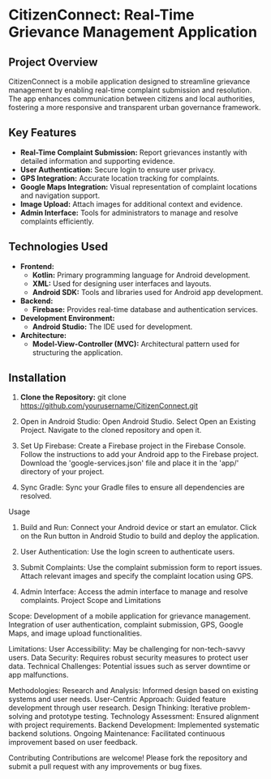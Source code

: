# CitizenConnect: Real-Time Grievance Management Application

## Project Overview

CitizenConnect is a mobile application designed to streamline grievance management by enabling real-time complaint submission and resolution. The app enhances communication between citizens and local authorities, fostering a more responsive and transparent urban governance framework.

## Key Features

- **Real-Time Complaint Submission:** Report grievances instantly with detailed information and supporting evidence.
- **User Authentication:** Secure login to ensure user privacy.
- **GPS Integration:** Accurate location tracking for complaints.
- **Google Maps Integration:** Visual representation of complaint locations and navigation support.
- **Image Upload:** Attach images for additional context and evidence.
- **Admin Interface:** Tools for administrators to manage and resolve complaints efficiently.

## Technologies Used

- **Frontend:**
  - **Kotlin:** Primary programming language for Android development.
  - **XML:** Used for designing user interfaces and layouts.
  - **Android SDK:** Tools and libraries used for Android app development.
- **Backend:**
  - **Firebase:** Provides real-time database and authentication services.
- **Development Environment:**
  - **Android Studio:** The IDE used for development.
- **Architecture:**
  - **Model-View-Controller (MVC):** Architectural pattern used for structuring the application.

## Installation

1. **Clone the Repository:**
   git clone https://github.com/yourusername/CitizenConnect.git

2. Open in Android Studio:
   Open Android Studio.
   Select Open an Existing Project.
   Navigate to the cloned repository and open it.
   
3. Set Up Firebase:
   Create a Firebase project in the Firebase Console.
   Follow the instructions to add your Android app to the Firebase project.
   Download the 'google-services.json' file and place it in the 'app/' directory of your project.

4. Sync Gradle:
   Sync your Gradle files to ensure all dependencies are resolved.

Usage

1. Build and Run:
   Connect your Android device or start an emulator.
   Click on the Run button in Android Studio to build and deploy the application.
   
3. User Authentication:
   Use the login screen to authenticate users.
   
4. Submit Complaints:
   Use the complaint submission form to report issues.
   Attach relevant images and specify the complaint location using GPS.
   
5. Admin Interface:
   Access the admin interface to manage and resolve complaints.
   Project Scope and Limitations
   
Scope:
Development of a mobile application for grievance management.
Integration of user authentication, complaint submission, GPS, Google Maps, and image upload functionalities.

Limitations:
User Accessibility: May be challenging for non-tech-savvy users.
Data Security: Requires robust security measures to protect user data.
Technical Challenges: Potential issues such as server downtime or app malfunctions.

Methodologies:
Research and Analysis: Informed design based on existing systems and user needs.
User-Centric Approach: Guided feature development through user research.
Design Thinking: Iterative problem-solving and prototype testing.
Technology Assessment: Ensured alignment with project requirements.
Backend Development: Implemented systematic backend solutions.
Ongoing Maintenance: Facilitated continuous improvement based on user feedback.

Contributing
Contributions are welcome! Please fork the repository and submit a pull request with any improvements or bug fixes.
